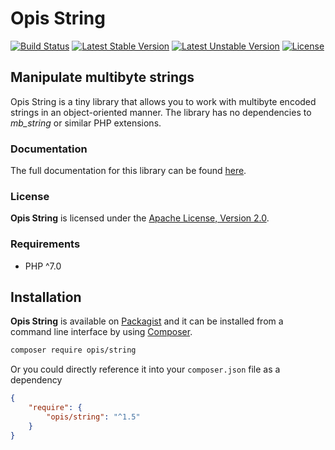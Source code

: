 Opis String
===========
[![Build Status](https://travis-ci.org/opis/string.svg?branch=master)](https://travis-ci.org/opis/string)
[![Latest Stable Version](https://poser.pugx.org/opis/string/version.png)](https://packagist.org/packages/opis/string)
[![Latest Unstable Version](https://poser.pugx.org/opis/string/v/unstable.png)](https://packagist.org/packages/opis/string)
[![License](https://poser.pugx.org/opis/string/license.png)](https://packagist.org/packages/opis/string)

Manipulate multibyte strings
----------------------------

Opis String is a tiny library that allows you to work with multibyte encoded strings in an object-oriented manner. 
The library has no dependencies to *mb_string* or similar PHP extensions.

### Documentation

The full documentation for this library can be found [here][documentation].

### License

**Opis String** is licensed under the [Apache License, Version 2.0][apache_license].

### Requirements

* PHP ^7.0

## Installation

**Opis String** is available on [Packagist] and it can be installed from a 
command line interface by using [Composer]. 

```bash
composer require opis/string
```

Or you could directly reference it into your `composer.json` file as a dependency

```json
{
    "require": {
        "opis/string": "^1.5"
    }
}
```

[documentation]: https://opis.io/string
[apache_license]: https://www.apache.org/licenses/LICENSE-2.0 "Apache License"
[Packagist]: https://packagist.org/packages/opis/string "Packagist"
[Composer]: https://getcomposer.org "Composer"
